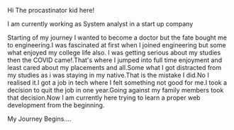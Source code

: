 Hi The procastinator kid here!

I am currently working as System analyst in a start up company

Starting of my journey I wanted to become a doctor but the fate bought me to engineering.I was fascinated at first when I joined engineering but some what enjoyed my college life also.
I was getting serious about my studies then the COVID came!.That's where I jumped into full time enjoyment and least cared about my placements and all.Some what I got distracted from my studies
as i was staying in my native.That is the mistake I did.No I realised it.I got a job in tech where I felt something not good for me.I took a decision to quit the job in one year.Going against my
family members took that decision.Now I am currently here trying to learn a proper web development from the beginning.

My Journey Begins....

